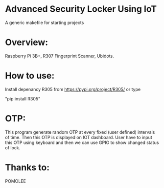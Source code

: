 # Advanced Security Locker Using IoT

A generic makefile for starting projects

# Overview:

Raspberry Pi 3B+, R307 Fingerprint Scanner, Ubidots.
# How to use:

Install depenancy R305 from https://pypi.org/project/R305/
or type 

"pip install R305"

# OTP:

This program generate random OTP at every fixed (user defined) intervals of time. Then this OTP is displayed on IOT dashboard.
User have to input this OTP using keyboard and then we can use GPIO to show changed status of lock.

# Thanks to:

POMOLEE
